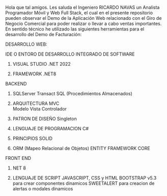 Hola que tal amigos. Les saluda el Ingeniero RICARDO NAVAS un Analista Programador Móvil y Web Full Stack, el cual en el presente repositorio pueden observar el Demo de la Aplicación Web relacionado con el Giro de Negocio Comercial para poder realizar o llevar a cabo ventas importantes. 
En sentido técnico he utilizado las siguientes herramientas para el desarrollo del Demo de Facturación:

DESARROLLO WEB:

IDE O ENTORO DE DESARROLLO INTEGRADO DE SOFTWARE
1. VISUAL STUDIO .NET 2022

2. FRAMEWORK .NET8

BACKEND 
1. SQLServer Transact SQL (Procedimientos Almacenados)

2. ARQUITECTURA MVC  
     Modelo Vista Controlador

3.  PATRON DE DISEÑO 
     Singleton

4. LENGUAJE DE PROGRAMACION
     C# 

5. PRINCIPIOS SOLID
     
6. ORM (Mapeo Relacional de Objetos)
     ENTITY FRAMEWORK CORE

FRONT END

1.  NET 8

2. LENGUAJE DE SCRIPT 
     JAVASCRIPT, CSS y HTML
     BOOTSTRAP v5.3 para crear componentes dinamicos
     SWEETALERT para creacion de alertas o modales dinamicos
